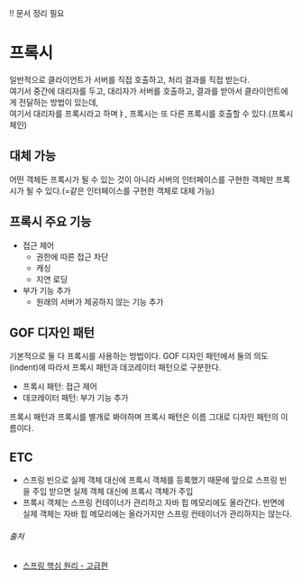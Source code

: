 !! 문서 정리 필요

# 프록시

일반적으로 클라이언트가 서버를 직접 호출하고, 처리 결과를 직접 받는다.  
여기서 중간에 대리자를 두고, 대리자가 서버를 호출하고, 결과를 받아서 클라이언트에게 전달하는 방법이 있는데,  
여기서 대리자를 프록시라고 하며ㅑ, 프록시는 또 다른 프록시를 호출할 수 있다.(프록시 체인)

## 대체 가능

어떤 객체든 프록시가 될 수 있는 것이 아니라 서버의 인터페이스를 구현한 객체만 프록시가 될 수 있다.(=같은 인터페이스를 구현한 객체로 대체 가능)

## 프록시 주요 기능

- 접근 제어
    - 권한에 따른 접근 차단
    - 캐싱
    - 지연 로딩
- 부가 기능 추가
    - 원래의 서버가 제공하지 않는 기능 추가

## GOF 디자인 패턴

기본적으로 둘 다 프록시를 사용하는 방법이다.
GOF 디자인 패턴에서 둘의 의도(indent)에 따라서 프록시 패턴과 데코레이터 패턴으로 구분한다.

- 프록시 패턴: 접근 제어
- 데코레이터 패턴: 부가 기능 추가

프록시 패턴과 프록시를 별개로 봐야하며 프록시 패턴은 이름 그대로 디자인 패턴의 이름이다.

## ETC

- 스프링 빈으로 실제 객체 대신에 프록시 객체를 등록했기 때문에 앞으로 스프링 빈을 주입 받으면 실제 객체 대신에 프록시 객체가 주입
- 프록시 객체는 스프링 컨테이너가 관리하고 자바 힙 메모리에도 올라간다. 반면에 실제 객체는 자바 힙 메모리에는 올라가지만 스프링 컨테이너가 관리하지는 않는다.

###### 출처

- [스프링 핵심 원리 - 고급편](https://www.inflearn.com/course/스프링-핵심-원리-고급편)